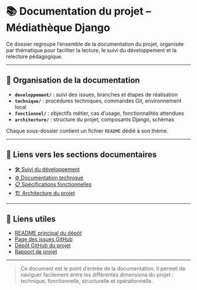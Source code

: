 # 📚 Documentation du projet – Médiathèque Django

Ce dossier regroupe l’ensemble de la documentation du projet, organisée par thématique pour faciliter la lecture, le suivi du développement et la relecture pédagogique.

---

## 📁 Organisation de la documentation

- **`developpement/`** : suivi des issues, branches et étapes de réalisation  
- **`technique/`** : procédures techniques, commandes Git, environnement local  
- **`fonctionnel/`** : objectifs métier, cas d’usage, fonctionnalités attendues  
- **`architecture/`** : structure du projet, composants Django, schémas  

Chaque sous-dossier contient un fichier `README` dédié à son thème.

---

## 🔗 Liens vers les sections documentaires

- [🛠️ Suivi du développement](developpement/README-dev.md)
- [⚙️ Documentation technique](technique/README-tech.md)
- [📋 Spécifications fonctionnelles](fonctionnel/README-fonct.md)
- [🏗️ Architecture du projet](architecture/README-archi.md)

---

## 📎 Liens utiles

- [README principal du dépôt](../README.md)
- [Page des issues GitHub](https://github.com/MonLucCo/CEF_POO-Django_Gestion-Mediatheque_Test-version/issues)
- [Dépôt GitHub du projet](https://github.com/MonLucCo/CEF_POO-Django_Gestion-Mediatheque_Test-version)
- [Rapport de projet](../delivery/rapport/rapport-projet.md)

---

> Ce document est le point d’entrée de la documentation. Il permet de naviguer facilement entre les différentes dimensions du projet : technique, fonctionnelle, structurelle et opérationnelle.
